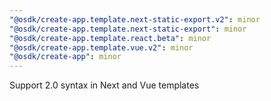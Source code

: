 ```yaml
---
"@osdk/create-app.template.next-static-export.v2": minor
"@osdk/create-app.template.next-static-export": minor
"@osdk/create-app.template.react.beta": minor
"@osdk/create-app.template.vue.v2": minor
"@osdk/create-app": minor
---
```


Support 2.0 syntax in Next and Vue templates
